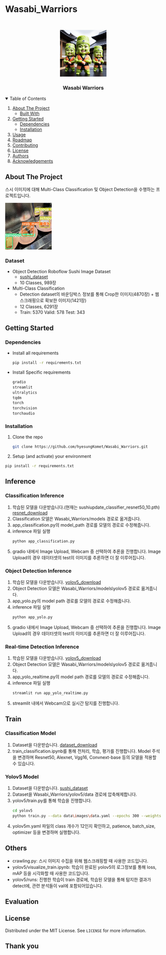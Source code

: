 # Wasabi_Warriors
<!-- PROJECT LOGO -->
<br />
<p align="center">
  <a href="https://github.com/hyesungKomet/Wasabi_Warriors">
    <img src="images/wasabi_warriors.jpg" alt="Logo" width="150" height="150">
  </a>

  <h3 align="center">Wasabi Warriors</h3>


<!-- TABLE OF CONTENTS -->
<details open="open">
  <summary>Table of Contents</summary>
  <ol>
    <li>
      <a href="#about-the-project">About The Project</a>
      <ul>
        <li><a href="#built-with">Built With</a></li>
      </ul>
    </li>
    <li>
      <a href="#getting-started">Getting Started</a>
      <ul>
        <li><a href="#dependencies">Dependencies</a></li>
        <li><a href="#installation">Installation</a></li>
      </ul>
    </li>
    <li><a href="#usage">Usage</a></li>
    <li><a href="#roadmap">Roadmap</a></li>
    <li><a href="#contributing">Contributing</a></li>
    <li><a href="#license">License</a></li>
    <li><a href="#authors">Authors</a></li>
    <li><a href="#acknowledgements">Acknowledgements</a></li>
  </ol>
</details>



<!-- ABOUT THE PROJECT -->
## About The Project

스시 이미지에 대해 Multi-Class Classification 및 Object Detection을 수행하는 프로젝트입니다.

<a href="https://github.com/hyesungKomet/Wasabi_Warriors">
    <img src="images/detection_preview.jpg" alt="Logo" width="150" height="150">
  </a>

### Dataset
- Object Detection
  Roboflow Sushi Image Dataset
  - [sushi_dataset](https://universe.roboflow.com/sushi/sushi-4/dataset/1)
  - 10 Classes, 989장
- Multi-Class Classification
  - Detection dataset의 바운딩박스 정보를 통해 Crop한 이미지(4870장) + 웹스크래핑으로 확보한 이미지(1421장)
  - 12 Classes, 6291장
  - Train: 5370 Valid: 578 Test: 343


<!-- GETTING STARTED -->
## Getting Started



### Dependencies

* Install all requirements
  ```sh
  pip install -r requirements.txt
  ```
* Install Specific requirements
  ```sh
  gradio
  streamlit
  ultralytics
  tqdm
  torch
  torchvision
  torchaudio
  ```

### Installation

1. Clone the repo
   ```sh
   git clone https://github.com/hyesungKomet/Wasabi_Warriors.git
   ```
2. Setup (and activate) your environment
  ```sh
  pip install -r requirements.txt
  ```

<!-- USAGE EXAMPLES -->
## Inference
### Classification Inference
1. 학습된 모델을 다운받습니다.(현재는 sushiupdate_classifier_resnet50_10.pth)
    [resnet_download](https://drive.google.com/file/d/1ACCEvF8FQ2yXbFSs1ZnotwWaVb0UMdtN/view?usp=sharing)
2. Classification 모델은 Wasabi_Warriors/models 경로로 옮겨줍니다.
3. app_classification.py의 model_path 경로를 모델의 경로로 수정해줍니다.
4. inference 파일 실행
    ```sh
    python app_classification.py
    ```
5. gradio 내에서 Image Upload, Webcam 중 선택하여 추론을 진행합니다. Image Upload의 경우 데이터셋의 test의 이미지를 추론하면 더 잘 이루어집니다.

### Object Detection Inference
1. 학습된 모델을 다운받습니다.
    [yolov5_download](https://drive.google.com/file/d/1PdG0mSfce9K_AgftCm2Llb4xvRhVMMlN/view?usp=sharing)
2. Object Detection 모델은 Wasabi_Warriors/models\yolov5 경로로 옮겨줍니다.
3. app_yolo.py의 model path 경로를 모델의 경로로 수정해줍니다.
4. inference 파일 실행
    ```sh
    python app_yolo.py
    ```
5. gradio 내에서 Image Upload, Webcam 중 선택하여 추론을 진행합니다. Image Upload의 경우 데이터셋의 test의 이미지를 추론하면 더 잘 이루어집니다.

### Real-time Detection Inference
1. 학습된 모델을 다운받습니다.
    [yolov5_download](https://drive.google.com/file/d/1PdG0mSfce9K_AgftCm2Llb4xvRhVMMlN/view?usp=sharing)
2. Object Detection 모델은 Wasabi_Warriors/models\yolov5 경로로 옮겨줍니다.
3. app_yolo_realtime.py의 model path 경로를 모델의 경로로 수정해줍니다.
4. inference 파일 실행
    ```sh
    streamlit run app_yolo_realtime.py
    ```
5. streamlit 내에서 Webcam으로 실시간 탐지를 진행합니다.

## Train
### Classification Model
1. Dataset을 다운받습니다.
    [dataset_download](https://drive.google.com/file/d/1aM3pjQP5XA0gvpUy2Ll66NgjADXcePY-/view?usp=sharing)
2. train_classification.ipynb를 통해 전처리, 학습, 평가를 진행합니다. Model 주석을 변경하며 Resnet50, Alexnet, Vgg16, Convnext-base 등의 모델을 적용할 수 있습니다.

### Yolov5 Model
1. Dataset을 다운받습니다.
     [sushi_dataset](https://universe.roboflow.com/sushi/sushi-4/dataset/1)
2. Dataset을 Wasabi_Warriors/yolov5/data 경로에 압축해제합니다.
3. yolov5/train.py를 통해 학습을 진행합니다.
   ```sh
   cd yolov5
   python train.py --data data\images\data.yaml --epochs 300 --weights weights\yolov5m.pt --cfg models\yolov5m.yaml --batch-size 16 --patience 7
   ```
4. yolov5m.yaml 파일의 class 개수가 12인지 확인하고, patience, batch_size, optimizer 등을 변경하며 실행합니다.

## Others
- crawling.py: 스시 이미지 수집을 위해 웹스크래핑할 때 사용한 코드입니다.
- yolov5/visualize_train.ipynb: 학습이 완료된 yolov5의 로그정보를 통해 loss, mAP 등을 시각화할 때 사용한 코드입니다.
- yolov5/runs: 진행한 학습이 train 경로에, 학습된 모델을 통해 탐지한 결과가 detect에, 관련 분석들이 val에 포함되어있습니다.


## Evaluation



<!-- LICENSE -->
## License

Distributed under the MIT License. See `LICENSE` for more information.


## Thank you

<!-- If this is useful: [![Buy me a coffee](https://www.buymeacoffee.com/assets/img/guidelines/download-assets-sm-1.svg)](https://www.buymeacoffee.com/catiaspsilva) -->
